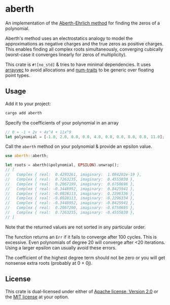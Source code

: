 aberth
======

An implementation of the
[Aberth-Ehrlich method](https://en.wikipedia.org/wiki/Aberth_method)
for finding the zeros of a polynomial.

Aberth's method uses an electrostatics analogy to model the approximations as
negative charges and the true zeros as positive charges. This enables
finding all complex roots simultaneously, converging cubically (worst-case it
converges linearly for zeros of multiplicity).

This crate is `#![no_std]` & tries to have minimal dependencies. It uses
[arrayvec](https://crates.io/crates/arrayvec) to avoid allocations and
[num-traits](https://crates.io/crates/num-traits) to be generic over floating
point types.


Usage
-----

Add it to your project:
```sh
cargo add aberth
```

Specify the coefficients of your polynomial in an array
```rust
// 0 = -1 + 2x + 4x^4 + 11x^9
let polynomial = [-1.0, 2.0, 0.0, 0.0, 4.0, 0.0, 0.0, 0.0, 0.0, 11.0];
```

Call the `aberth` method on your polynomial & provide an epsilon value.
```rust
use aberth::aberth;

let roots = aberth(&polynomial, EPSILON).unwrap();
// [
//   Complex { real:  0.4293261, imaginary:  1.084202e-19 },
//   Complex { real:  0.7263235, imaginary:  0.4555030 },
//   Complex { real:  0.2067199, imaginary:  0.6750696 },
//   Complex { real: -0.3448952, imaginary:  0.8425941 },
//   Complex { real: -0.8028113, imaginary:  0.2296336 },
//   Complex { real: -0.8028113, imaginary: -0.2296334 },
//   Complex { real: -0.3448952, imaginary: -0.8425941 },
//   Complex { real:  0.2067200, imaginary: -0.6750695 },
//   Complex { real:  0.7263235, imaginary: -0.4555030 },
// ]
```

Note that the returned values are not sorted in any particular order.

The function returns an `Err` if it fails to converge after 100 cycles. This
is excessive. Even polynomials of degree 20 will converge after <20 iterations.
Using a larger epsilon can usually avoid these errors.

The coefficient of the highest degree term should not be zero or you will get
nonsense extra roots (probably at 0 + 0j).


License
-------

This crate is dual-licensed under either of
[Apache license, Version 2.0](http://www.apache.org/licenses/LICENSE-2.0)
or the
[MIT license](http://opensource.org/licenses/MIT)
at your option.
